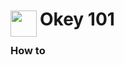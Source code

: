 
<h1>
	<img src="~/icon.svg" style="float: left; width: 42px; margin: 3px 5px 0 0;">
	Okey 101
</h1>

### How to

